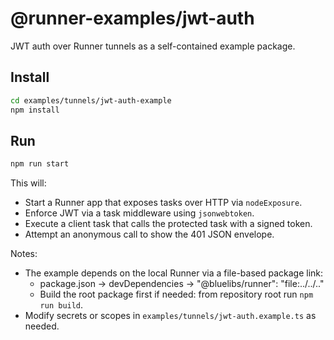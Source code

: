 # @runner-examples/jwt-auth

JWT auth over Runner tunnels as a self-contained example package.

## Install

```bash
cd examples/tunnels/jwt-auth-example
npm install
```

## Run

```bash
npm run start
```

This will:

- Start a Runner app that exposes tasks over HTTP via `nodeExposure`.
- Enforce JWT via a task middleware using `jsonwebtoken`.
- Execute a client task that calls the protected task with a signed token.
- Attempt an anonymous call to show the 401 JSON envelope.

Notes:

- The example depends on the local Runner via a file-based package link:
  - package.json → devDependencies → "@bluelibs/runner": "file:../../.."
  - Build the root package first if needed: from repository root run `npm run build`.
- Modify secrets or scopes in `examples/tunnels/jwt-auth.example.ts` as needed.
